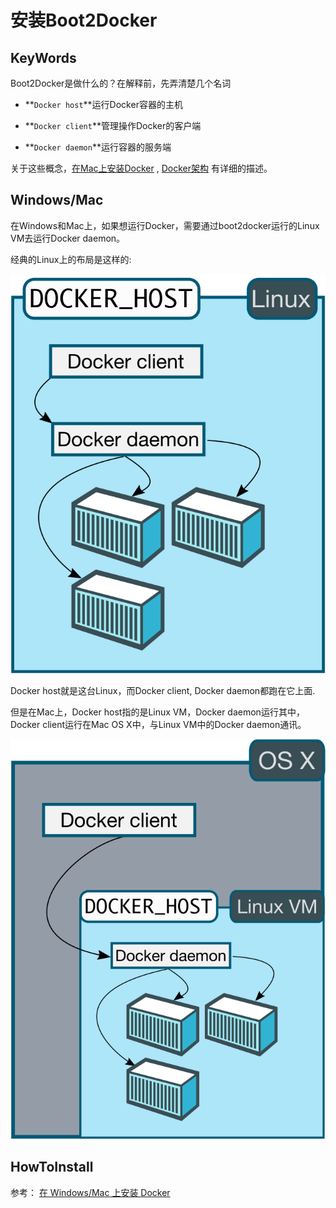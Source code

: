 # 安装Boot2Docker

## KeyWords
Boot2Docker是做什么的？在解释前，先弄清楚几个名词

 * **`Docker host`**运行Docker容器的主机

 * **`Docker client`**管理操作Docker的客户端

 * **`Docker daemon`**运行容器的服务端

关于这些概念，[在Mac上安装Docker][1] ,  [Docker架构][2] 有详细的描述。


## Windows/Mac 
在Windows和Mac上，如果想运行Docker，需要通过boot2docker运行的Linux VM去运行Docker daemon。

经典的Linux上的布局是这样的:

![linux_docker_host](linux_docker_host.svg)

Docker host就是这台Linux，而Docker client, Docker daemon都跑在它上面.

但是在Mac上，Docker host指的是Linux VM，Docker daemon运行其中，Docker client运行在Mac OS X中，与Linux VM中的Docker daemon通讯。

![mac_docker_host](mac_docker_host.svg)

## HowToInstall

参考： [在 Windows/Mac 上安装 Docker][3]

[1]: http://docs.docker.com/installation/mac/
[2]: http://blog.daocloud.io/docker-source-code-analysis-part1/
[3]: http://get.daocloud.io/#install-boot2docker
